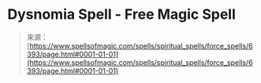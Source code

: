 <!--yml
category: 未分类
date: 2024-06-12 18:41:01
-->

# Dysnomia Spell - Free Magic Spell

> 来源：[https://www.spellsofmagic.com/spells/spiritual_spells/force_spells/6393/page.html#0001-01-01](https://www.spellsofmagic.com/spells/spiritual_spells/force_spells/6393/page.html#0001-01-01)